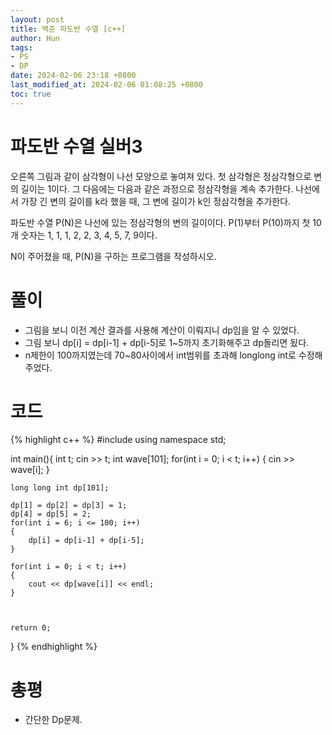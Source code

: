 ```yaml
---
layout: post
title: 백준 파도반 수열 [c++]
author: Hun
tags:
- PS
- DP
date: 2024-02-06 23:18 +0800
last_modified_at: 2024-02-06 01:08:25 +0800
toc: true
---
```


# 파도반 수열 실버3

오른쪽 그림과 같이 삼각형이 나선 모양으로 놓여져 있다. 첫 삼각형은 정삼각형으로 변의 길이는 1이다. 그 다음에는 다음과 같은 과정으로 정삼각형을 계속 추가한다. 나선에서 가장 긴 변의 길이를 k라 했을 때, 그 변에 길이가 k인 정삼각형을 추가한다.

파도반 수열 P(N)은 나선에 있는 정삼각형의 변의 길이이다. P(1)부터 P(10)까지 첫 10개 숫자는 1, 1, 1, 2, 2, 3, 4, 5, 7, 9이다.

N이 주어졌을 때, P(N)을 구하는 프로그램을 작성하시오.

# 풀이
- 그림을 보니 이전 계산 결과를 사용해 계산이 이뤄지니 dp임을 알 수 있었다.
- 그림 보니 dp[i] = dp[i-1] + dp[i-5]로 1~5까지 초기화해주고 dp돌리면 됬다.
- n제한이 100까지였는데 70~80사이에서 int범위를 초과해 longlong int로 수정해주었다. 

# 코드
{% highlight c++ %}
#include <iostream>
using namespace std;

int main(){
    int t;
    cin >> t;
    int wave[101];
    for(int i = 0; i < t; i++)
    {
        cin >> wave[i];
    }

    long long int dp[101];

    dp[1] = dp[2] = dp[3] = 1;
    dp[4] = dp[5] = 2;
    for(int i = 6; i <= 100; i++)
    {
        dp[i] = dp[i-1] + dp[i-5];
    }

    for(int i = 0; i < t; i++)
    {
        cout << dp[wave[i]] << endl;
    }



    return 0;
}
{% endhighlight %}

# 총평
- 간단한 Dp문제.